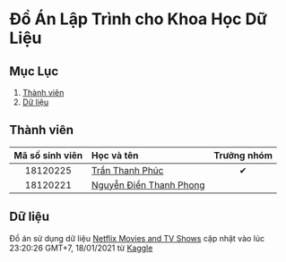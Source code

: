 # Đồ Án Lập Trình cho Khoa Học Dữ Liệu
## Mục Lục
1. [Thành viên](#Thành-viên)
2. [Dữ liệu](#Dữ-liệu)

## Thành viên
| Mã số sinh viên | Học và tên                                           | Trưởng nhóm |
|:---------------:|:-----------------------------------------------------|:-----------:|
|18120225         | [Trần Thanh Phúc](https://github.com/PhucThanh)      |&#10004;     |
|18120221         | [Nguyễn Điền Thanh Phong](https://github.com/sgrayk) |             |

## Dữ liệu
Đồ án sử dụng dữ liệu [Netflix Movies and TV Shows](https://www.kaggle.com/shivamb/netflix-shows?select=netflix_titles.csv) cập nhật vào lúc 23:20:26 GMT+7, 18/01/2021 từ [Kaggle](https://www.kaggle.com/) 